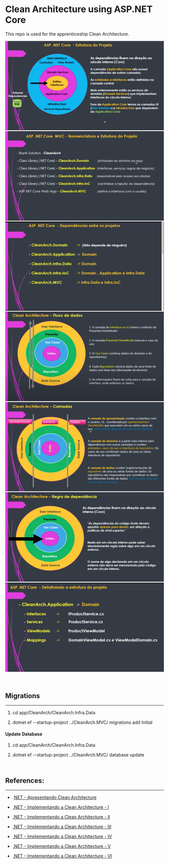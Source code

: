 # Clean Architecture using ASP.NET Core

This repo is used for the apprenticeship Clean Architecture.

![Structure](./docs/structure.png)
![Structure](./docs/structure-1.png)
![Structure](./docs/structure-2.png)
![Structure](./docs/structure-3.png)
![Structure](./docs/structure-4.png)
![Structure](./docs/structure-5.png)
![Structure](./docs/structure-6.png)

&nbsp;
## **Migrations**
---
1. cd app/CleanArch/CleanArch.Infra.Data 

2. dotnet ef --startup-project ../CleanArch.MVC/ migrations add Initial

#### **Update Database**
1. cd app/CleanArch/CleanArch.Infra.Data 

2. dotnet ef --startup-project ../CleanArch.MVC/  database update

&nbsp;


## **References:** 
---
* .[NET - Apresentando Clean Architecture](https://youtube.com/watch?v=ZWfrI5Bu6so&si=EnSIkaIECMiOmarE)

* [.NET - Implementando a Clean Architecture - I](https://youtube.com/watch?v=PjBJznRvJqc&si=EnSIkaIECMiOmarE)

* [.NET - Implementando a Clean Architecture - II](https://youtube.com/watch?v=Ase1mJADt00&si=EnSIkaIECMiOmarE)

* [.NET - Implementando a Clean Architecture - III](https://youtube.com/watch?v=y5Fhq8qxboo&si=EnSIkaIECMiOmarE)

* [.NET - Implementando a Clean Architecture - IV](https://youtu.be/ZnJvhD_LNsQ)

* [.NET - Implementando a Clean Architecture - V](https://youtube.com/watch?v=IGnE16_j8Ro&si=EnSIkaIECMiOmarE)

* [.NET - Implementando a Clean Architecture - VI](https://youtube.com/watch?v=jJmeVWCDIDk&si=EnSIkaIECMiOmarE)